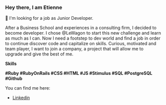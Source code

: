 <!--
**Etienne-loading/Etienne-loading** is a ✨ _special_ ✨ repository because its `README.md` (this file) appears on your GitHub profile.

Here are some ideas to get you started:

- 🔭 I’m currently working on ...
- 🌱 I’m currently learning ...
- 👯 I’m looking to collaborate on ...
- 🤔 I’m looking for help with ...
- 💬 Ask me about ...
- 📫 How to reach me: ...
- 😄 Pronouns: ...
- ⚡ Fun fact: ...
-->

<h3>Hey there, I am Etienne</h3>
<p>🔭 I'm looking for a job as Junior Developer.</p>

<p>After a Business School and experiences in a consulting firm, I decided to become developer. 
I chose @LeWagon to start this new challenge and learn as much as I can. Now I need a footstep to dev world and find a job in order to continue discover code and capitalize on skills. 
Curious, motivated and team player, I want to join a company, a project that will allow me to upgrade and give the best of me.</p>

<p><strong>Skills</strong></p>
<p><strong>#Ruby #RubyOnRails #CSS #HTML #JS #Stimulus #SQL #PostgreSQL #Github</strong></p>

<p>You can find me here:</p>
  <ul>
    <li><a href="https://www.linkedin.com/in/etienne-pagenaud/">Linkedin</a></li>
  </ul>
